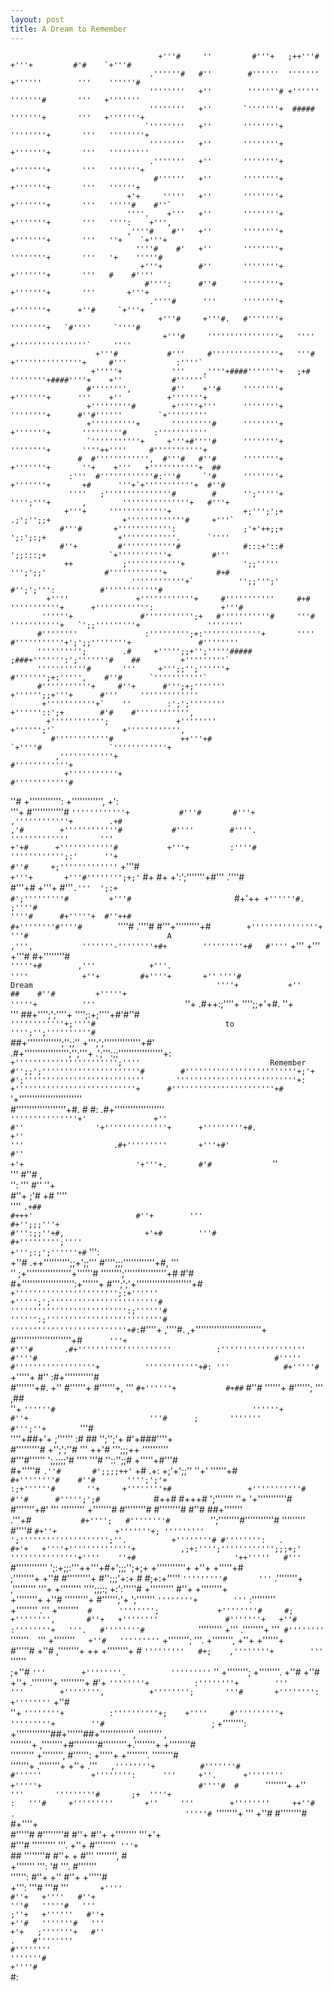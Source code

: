 ```yaml
---
layout: post
title: A Dream to Remember
---
```

                                     +'''#     ''         #'''+   ;++'''#   +'''+         #'#    `+'''#                                        
                                   .''''''#   #''        #''''''  '''''''  +''''''        '''    ''''''#                                       
                                   ''''''''   +''        '''''''# +''''''  '''''''#       '''   +'''''''                                       
                                   ''''''''   +''       `'''''''+  #####   '''''''+       '''   +'''''''+                                      
                                  `''''''''   +''       ''''''''+         ''''''''+       '''   ''''''''+                                      
                                   ''''''''   +''       ''''''''+         +'''''''+       '''   '''''''''                                      
                                   .'''''''   +''       ''''''''+         +'''''''+       '''   '''''''+                                       
                                    #''''''   +''       ''''''''+         +'''''''+       '''   ''''''+                                        
                              +'+     '''''   +''       ''''''''+         +'''''''+       '''   '''''#    #''`                                 
                              ''''.    +'''   +''       ''''''''+         +'''''''+       '''   '''':    +''',                                 
                              ,''''#    #''   +''       ''''''''+         +'''''''+       '''   ''+    `+'''+                                  
                                ''''#    #'   +''       ''''''''+         ''''''''+       '''   '+    '''''#                                   
                                 +'''+        #''       ''''''''+         +'''''''+       '''   #    #''''                                     
                                  #'''':      #''#      ''''''''+         +'''''''+       '''       +'''+                                      
                                   .''''#      '''      ''''''''+         +'''''''+      +''#     `+'''+                                       
                                     +'''#     +'''#.   #'''''''+         ''''''''+   `#''''     `''''#                                        
                                      +'''#     ''''''''''''''''+   ''''  +''''''''''''''''`     ''''                                          
                       +'''#           #'''     #'''''''''''''''+   '''#  +'''''''''''''''+     #'''           :''''`                          
                      +'''''+           '''    ,''''+####'''''''+   ;+#   ''''''''+####''''+    +''           #''''''`                         
                     #'''''''',         #''    +''#     ''''''''+         +'''''''+      '''    +''          +'''''''+                         
                     +'''''''''#        +'''''+'''      ''''''''+         ''''''''+      #''#''''''        `+'''''''''                         
                     +''''''''''+       '''''''''#      ''''''''+         +'''''''+       '''''''''#      :'''''''''''                         
                     `'''''''''''+     +'''+#''''#      ''''''''+         ''''''''+       ''''++''''     #'''''''''''+                         
                   #  #'''''''''''',  #'''#   #''#      ''''''''+         +'''''''+       ''+    +'''   +'''''''''''+  ##                      
                 :'''  #''''''''''''#:'''#     `'#      ''''''''+         +'''''''+       +#      '''+`+'''''''''''+  #''#                     
                 ''''   ;'''''''''''''''#        #      '';'''''+         '''';'''+       ,        '''''''''''''''+   #'''+                    
                +'''+     '''''''''''''+                +;''';';+         .;';'';;+                +'''''''''''''#     +'''`                   
               #'''#       +'''''''''''':               ;'+'++;;+          ';:';:;+                +''''''''''''.      `''''                   
               #''+         #''''''''''''#              #:::+'::#          ';;:::;+              `+'''''''''''+         #'''                   
                ++           ;''''''''''''+             ';;'''''           ''';';;'             #''''''''''''+           #+#                   
                               ''''''''''''+`          '';;''';'           #'';';''':          #''''''''''''#                                  
            +''''               +''''''''''''+     #'''''''''''     #+#     '''''''''''+      +'''''''''''':               +'''#               
           ''''''+               #''''''''''';+   #'''''''''''#     '''#     '''''''''''+   `';;'''''''''+               ''''''''              
          #''''''''               :''''''''';+:'''''''''''''+       ''''      #'''''''''''+';';;''''''''+               #''''''''              
          '''''''''';        .#     +''''';;+'';'''''#####                       ;###+''''''':';'''''''#    ##         +'''''''''`             
          '''''''''''#       '''     +''';;'';''''''+                                 #''''''';+:''''',    #''#      `'''''''''''`             
          #'''''''''''+     #''+      #''';+;'''''''                                   +'''''';;+'''+      #'''     '''''''''''''              
           +'''''''''''+`    ''        :';';''''''''                                    +''''''::';+        #'#    #'''''''''''',              
            +'''''''''''';               +''''''''                                       +'''''';'`               +'''''''''''',               
             #''''''''''''#               ++'''+#                                         `+''''#               `''''''''''''+                 
              ,''''''''''''+                                                                                   #''''''''''''+                  
                +'''''''''''+                                                                                 #''''''''''''#                   
   ''#           +'''''''''''':                                                                              +'''''''''''',           +':      
   '''+           #''''''''''''#                                                                           `''''''''''''+           #'''#      
   #'''+           ,''''''''''''+        .+#                                                   ,'#        +''''''''''''#           #''''       
    #''''.           '''''''''''''       '''                                                   +'+#      +''''''''''''#           +'''+        
     :''''#         '''''''''''';:'      ''+                                                   #''#     +;'''''''''''''`         +'''#         
      `+'''+       +'''#'''''''';+;'`    #+                                                     #+     +':';'''''''+#'''       .''''#     
        #'''+#    +'''+     #'''` .'''  ';:+                                                             #';'''''''''#         +'''#                       
        `#+'++` +''''''#.     ;''''#                                                                    ''''#      #+'''''+  #''++#`           
    `#+''''''''#''''#        `''''#                                                                     .''''#         #'''+'''''''''+#`       
  +'''''''''''''''+           '''#                               A                                        ,''',           '''''''-''''''''+#+       
'''''''''+#   #''''`           +'''                                                                       +'''            +'''#    #+''''''''#    
`'''''+#        ,'''            +'''.                                                                      ''''            +''+         #+''''+      
                +''`          `''''#                         Dream                                         ''''+           +''              ##   
               #''#         +'''''+                                                                      '''''+          '''                   
               `''+     .#++:;''''+                                                                    '''';;+'+#.     ''+                   
                ''' ##+'''';';''''+                                                                      '''';:+;''''+#'#''#                   
               `''''''''''''+;''''#                             to                                         '''';'';''''''''''#`                  
           ##+''''''''''''';'';;''                                                                       +''';';''''''''''''''+#'              
      .#+''''''''''''''''';'';'''+                                                                       .';''':;;'''''''''''''''''+:          
   `+''''''''''''''''''''''';''''                             Remember                                    #'';;';''''''''''''''''''''''#       
  #'''''''''''''''''''''''''+;'+                                                                           #';'''''''''''''''''''''''''''      
  '''''''''''''''''''''''''''+:                                                                              +'''''''''''''''''''''''''''+     
 #'''''''''''''''''''''''+#`                                                                                    '+''''''''''''''''''''''''     
 #'''''''''''''''''''+#.           #                                                                   #:           .#+'''''''''''''''''''     
 `'''''''''''''''+'               +''                                                                 #''                '+''''''''''''''+     
  +'''''''''+#.                   +''                                                                 '''                    .#+'''''''''      
   +'''+#'                        #''                                                                 +'+                         '+'''+.      
                   #'#             `                                                                                  ''                       
                   '''                                                                                               #''#             ,        
    '':            '''                                                                                               #''             ''+       
   #''+            ;'#                                                                                                +#            ''''       
   ''''                       `.+##                                                                     #+++'                       #''+       
    '''                   #+'';;;'''+                                                                 #''':;;''+#,                  +'+#       
    '''#              #+''''''''';''''                                                               +''';:;';''''''+#`             ''':       
    +''#         .++'''''''''';;+';;'''                                                             #'''';;;''''''''''''+#,         '''        
     ''      ;+'''''''''''''''''+''''''#                                                            '''''''';''''''''''''''''+#     #'#        
         #+'''''''''''''''''''':+''''''+                                                           #''';';'+'''''''''''''''''''''+#            
      `+''''''''''''''''''''''';:+''''''                                                           +''''';';''''''''''''''''''''''''#          
      '''''''''''''''''''''''''':;''''''#                                                          '''''':;''''''''''''''''''''''''''#         
     ''''''''''''''''''''''''''+#:`#''''+                                                         ,''''#. ,+'''''''''''''''''''''''''+         
     #'''''''''''''''''''''+#`       '''+                                                         #'''#       .#+'''''''''''''''''''''         
     :'''''''''''''''''''            #''''#                                                     #'''''            #''''''''''''''''''+         
      ''''''''''''+#: '''            #+'''''#                                                 `+'''''+            #''  :#+'''''''''''#         
      #'''''''+#.     +''             #''''''+                                               #''''''+,            '''      `#+''''''+          
        #+##`         #''#              ''''''+                                             #'''''';              '''           ,##            
                       ''+              `''''''#                                            ''''''+              #''+                          
                       '''#      ;       '''''''                                           #''';''+       `      '''#                          
                       ''''+##+'+        ;''''''     :#                             ##     '';'';'+       #'+###''''+                          
                      #'''''''''#       +'';';''#    '''                           ++'#    ''';;;++        ''''''''''                          
                     #'''#''''''        ';,;;;;'#    ''''                          '''#    ''::'';;#       +'''''+#'''#                        
                 #+'''''#  `.''#       #';;;;++'`     +#                           .+:     +;'+';;''        ''+'   ''''''+#                    
            `#+''''''''#    #''#       '''';';'+                                           :;+''''''#       ''+     +''''''''+#                
         +'''''''''''#      #''#      #''''';';#            `#++#         #+++#             ';'''''''       ''+      '+'''''''''''#            
        #'''''''+#'          '''      '''''''''            +'''''''#   #''''''''#           #''''''''#     #''#          ##+'''''''            
        .'''+#`            #+'''';   #''''''''#          `'';''''''''#'''''''''''#           '''''''''    #''''#             `#+''+            
                          +'''''''+; '''''''''           ';'''''''''''''''''''';''.          +''''''''# #'''''''':   .                         
                  #+'+   +''''+''''''''''''''+          ,;+:'''';'''''''''''';;;+;'           '''''''''''''''+''''    ''+#                     
             '++'''''   #'''`   #''''''''''''           ';:+;;:'''++'''+#+';;;'';+;+          +'''''''''''+    +''+   +'''''+#                 
           ;''''''''+   +''#      #'''''''''+          #'';;;'+:+    #    #;+:+'''''          `'''''''''#       '''`  .''''''''+               
          ,'''''''''   '''+        +''''''''           '''';;;:;           +:':'''''#          +'''''''''       #''+   +''''''''+              
          +''''''''+   +''#       '''''''''+          #'''''';'+            ';'''''''          `''''''''+        '''`  :'''''''''              
          +''''''''   .'''        +''''''''`   #      '''''''';             +''''''''#     #;   +'''''''',       #''+   +''''''''              
          #'''''''+   +''#       :''''''''+   '''.   #''''''''#             `'''''''''    +'''  .''''''''+        '''`  #''''''''              
          `'''''''`  `'''        +''''''''`   +''#   '''''''''`              +'''''''';   '''.   +'''''''',       +''+   +''''''+              
           #'''''#   +''#       ,''''''''+     ++   +''''''''+       #       `'''''''''   #+;    ,''''''''+        '''   `''''''               
            ;+''#   `'''        +''''''''.          '''''''''`       ''       +'''''''';          +''''''''.       +''#    +''#                
                    +''+       .''''''''+          '''''''''+       #'+       `''''''''+          :''''''''+        '''                        
                    '''        +'''''''',          +'''''''';       '''#       +'''''''':          +''''''''`       +''#                       
                    ''+       `''''''''+          :''''''''''+;    +''''     #''''''''''+          '''''''''+        ''#                       
                    `;        +'''''''':          +'''''''''''''##+''''''##+''''''''''''',          '''''''''         ,                        
                              ''''''''+          ,''''''''+#'''''''''#'''''''''+.''''''''+          +''''''''#                                 
                              '''''''''          +'''''''',  #'''''':  +'''''+   +''''''''.          ''''''''#                                 
                              '''''''+          .''''''''+     +''+     .'''`    ,''''''''+          #'''''''#                                 
                              #''''''           +'''''''':      '''     +''.      +''''''''           +'''''+                                  
                               #''''#  #       `''''''''+       +''`    '''       '''''''''#       ;+  ''''+                                   
                                  :   '''#     +'''''''''       +''     '''        +''''''''     ++''#   .                                     
                                      '''''#  `''''''''+        '''     +''#       #''''''''#  #+''''+                                         
                                      #'''''# #''''''''#       #''+     #''+        +''''''''  '''+'+                                          
                                        #'''# '''''''''        '''.      +''+       #''''''''` '''+`                                           
                                          ##  ''''''''#       #''+   +   #'''        '''''''',  #                                              
                                              +'''''''        ''':   '#   '''.       #'''''''                                                  
                                               '''''':       #''+   +''   #''+        +'''''#                                                  
                                                +''':        '''#   '''#   '''`        +''''                                                   
                                                            #''+   +''''   #''+                                                                
                                                            '''#   '''''#   '''                                                                
                                                           ;''+   +''''''   #''+                                                               
                                                           +''#   '''''''#   '''                                                               
                                                           +'+   ;'''''''+   #''                                                               
                                                            .    #''''''''                                                                     
                                                                 #''''''''                                                                     
                                                                  '''''''#                                                                     
                                                                   +''''#                                                                      
                                                                    `#:                                                                        
